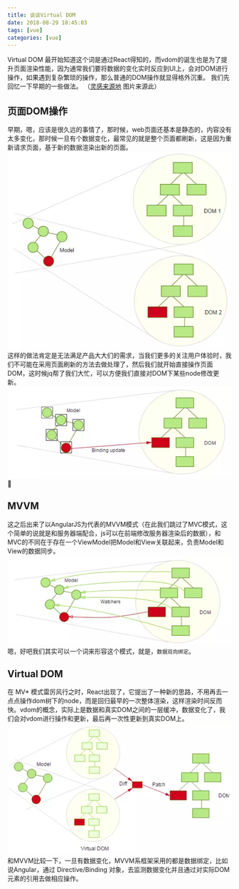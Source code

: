 ```yaml
---
title: 谈谈Virtual DOM
date: 2018-08-29 18:45:03
tags: [vue]
categories: [vue]
---
```

Virtual DOM 最开始知道这个词是通过React得知的，而vdom的诞生也是为了提升页面渲染性能，因为通常我们要将数据的变化实时反应到UI上，会对DOM进行操作，如果遇到复杂繁琐的操作，那么普通的DOM操作就显得格外沉重。
我们先回忆一下早期的一些做法。
（[灵感来源地](https://www.jianshu.com/p/bef1c1ee5a0e) 图片来源此）

## 页面DOM操作
早期，嗯，应该是很久远的事情了，那时候，web页面还基本是静态的，内容没有太多变化，那时候一旦有个数据变化，最常见的就是整个页面都刷新，这是因为重新请求页面，基于新的数据渲染出新的页面。
![](/images/37341-849962bd459dd09f.webp)
这样的做法肯定是无法满足产品大大们的需求，当我们更多的关注用户体验时，我们不可能在采用页面刷新的方法去做处理了，然后我们就开始直接操作页面DOM，这时候jq帮了我们大忙，可以方便我们直接对DOM下某些node修改更新。
![](/images/37341-085d63a591c8647d.webp)

## MVVM
这之后出来了以AngularJS为代表的MVVM模式（在此我们跳过了MVC模式，这个简单的说就是和服务器端配合，js可以在前端修改服务器渲染后的数据），和MVC的不同在于存在一个ViewModel把Model和View关联起来，负责Model和View的数据同步。
![](/images/37341-45f13340118dcea9.webp)
嗯，好吧我们其实可以一个词来形容这个模式，就是，`数据双向绑定`。

## Virtual DOM
在 MV* 模式雷厉风行之时，React出现了，它提出了一种新的思路，不用再去一点点操作dom树下的node，而是回归最早的一次整体渲染，这样渲染时间反而快。vdom的概念，实际上是数据和真实DOM之间的一层缓冲，数据变化了，我们会对vdom进行操作和更新，最后再一次性更新到真实DOM上。
![](/images/37341-f3172ab2917534d7.webp)
和MVVM比较一下，一旦有数据变化，MVVM系框架采用的都是数据绑定，比如说Angular，通过 Directive/Binding 对象，去监测数据变化并且通过对实际DOM元素的引用去做相应操作。